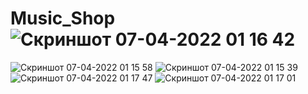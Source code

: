 # Music_Shop![Скриншот 07-04-2022 01 16 42](https://user-images.githubusercontent.com/95398817/162060531-e5b2374f-ddee-4a4d-bdbf-a171a6d943a4.png)
![Скриншот 07-04-2022 01 15 58](https://user-images.githubusercontent.com/95398817/162060535-f3b4b5d1-9ceb-4f37-bb6d-1d10001d5425.png)
![Скриншот 07-04-2022 01 15 39](https://user-images.githubusercontent.com/95398817/162060539-773b13a9-5ae6-49ed-80e5-cde910ba2eb3.png)
![Скриншот 07-04-2022 01 17 47](https://user-images.githubusercontent.com/95398817/162060547-fe5b5a4c-e21f-4f07-8b21-059f7ae44796.png)
![Скриншот 07-04-2022 01 17 01](https://user-images.githubusercontent.com/95398817/162060551-97a46aea-26d2-4494-bcee-27ef66668fc1.png)
